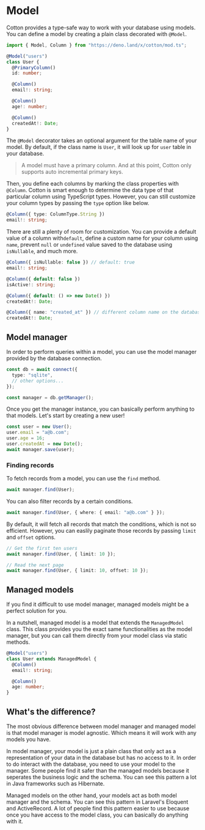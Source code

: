 # Model

Cotton provides a type-safe way to work with your database using models. You can define a model by creating a plain class decorated with `@Model`.

```ts
import { Model, Column } from "https://deno.land/x/cotton/mod.ts";

@Model("users")
class User {
  @PrimaryColumn()
  id: number;

  @Column()
  email!: string;

  @Column()
  age!: number;

  @Column()
  createdAt!: Date;
}
```

The `@Model` decorator takes an optional argument for the table name of your model. By default, if the class name is `User`, it will look up for `user` table in your database.

> A model must have a primary column. And at this point, Cotton only supports auto incremental primary keys.

Then, you define each columns by marking the class properties with `@Column`. Cotton is smart enough to determine the data type of that particular column using TypeScript types. However, you can still customize your column types by passing the `type` option like below.

```ts
@Column({ type: ColumnType.String })
email!: string;
```

There are still a plenty of room for customization. You can provide a default value of a column with`default`, define a custom name for your column using `name`, prevent `null` or `undefined` value saved to the database using `isNullable`, and much more.

```ts
@Column({ isNullable: false }) // default: true
email!: string;

@Column({ default: false })
isActive!: string;

@Column({ default: () => new Date() })
createdAt!: Date;

@Column({ name: "created_at" }) // different column name on the database
createdAt!: Date;
```

## Model manager

In order to perform queries within a model, you can use the model manager provided by the database connection.

```ts
const db = await connect({
  type: "sqlite",
  // other options...
});

const manager = db.getManager();
```

Once you get the manager instance, you can basically perform anything to that models. Let's start by creating a new user!

```ts
const user = new User();
user.email = "a@b.com";
user.age = 16;
user.createdAt = new Date();
await manager.save(user);
```

### Finding records

To fetch records from a model, you can use the `find` method.

```ts
await manager.find(User);
```

You can also filter records by a certain conditions.

```ts
await manager.find(User, { where: { email: "a@b.com" } });
```

By default, it will fetch all records that match the conditions, which is not so efficient. However, you can easlily paginate those records by passing `limit` and `offset` options.

```ts
// Get the first ten users
await manager.find(User, { limit: 10 });

// Read the next page
await manager.find(User, { limit: 10, offset: 10 });
```

## Managed models

If you find it difficult to use model manager, managed models might be a perfect solution for you.

In a nutshell, managed model is a model that extends the `ManagedModel` class. This class provides you the exact same functionalities as the model manager, but you can call them directly from your model class via static methods.

```ts
@Model("users")
class User extends ManagedModel {
  @Column()
  email!: string;

  @Column()
  age: number;
}
```

## What's the difference?

The most obvious difference between model manager and managed model is that model manager is model agnostic. Which means it will work with any models you have.

In model manager, your model is just a plain class that only act as a representation of your data in the database but has no access to it. In order to do interact with the database, you need to use your model to the manager. Some people find it safer than the managed models because it seperates the business logic and the schema. You can see this pattern a lot in Java frameworks such as Hibernate.

Managed models on the other hand, your models act as both model manager and the schema. You can see this pattern in Laravel's Eloquent and ActiveRecord. A lot of people find this pattern easier to use because once you have access to the model class, you can basically do anything with it.
